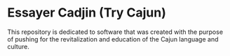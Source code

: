 # Essayer Cadjin (Try Cajun)
This repository is dedicated to software that was created with the purpose of pushing for the revitalization and education of the Cajun language and culture.
